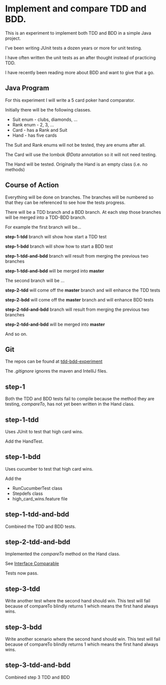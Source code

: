 # Implement and compare TDD and BDD.

This is an experiment to implement both TDD and BDD in a simple Java project.

I've been writing JUnit tests a dozen years or more for unit testing.

I have often written the unit tests as an after thought instead of practicing TDD.

I have recently been reading more about BDD and want to give that a go.

## Java Program

For this experiment I will write a 5 card poker hand comparator.

Initially there will be the following classes.

* Suit enum - clubs, diamonds, ...
* Rank enum - 2, 3, ...
* Card - has a Rank and Suit
* Hand - has five cards

The Suit and Rank enums will not be tested, they are enums after all.

The Card will use the lombok _@Data_ annotation so it will not need testing.

The Hand will be tested. Originally the Hand is an empty class (i.e. no methods)

## Course of Action

Everything will be done on branches. The branches will be numbered so that they can be referenced to see how the tests progress.

There will be a TDD branch and a BDD branch. At each step those branches will be merged into a TDD-BDD branch.

For example the first branch will be...

__step-1-tdd__ branch will show how start a TDD test

__step-1-bdd__ branch will show how to start a BDD test

__step-1-tdd-and-bdd__ branch will result from merging the previous two branches

__step-1-tdd-and-bdd__ will be merged into __master__


The second branch will be ...

__step-2-tdd__ will come off the __master__ branch and will enhance the TDD tests

__step-2-bdd__ will come off the __master__ branch and will enhance BDD tests

__step-2-tdd-and-bdd__ branch will result from merging the previous two branches

__step-2-tdd-and-bdd__ will be merged into __master__

And so on.

## Git 

The repos can be found at [tdd-bdd-experiment](https://github.com/gpratte/tdd-bdd-experiment.git)

The _.gitignore_ ignores the maven and IntelliJ files.

## step-1
Both the TDD and BDD tests fail to compile because the method they are testing, _compareTo_, has not yet been written in the Hand class.

## step-1-tdd

Uses JUnit to test that high card wins.

Add the HandTest.

## step-1-bdd

Uses cucumber to test that high card wins.

Add the
* RunCucumberTest class
* Stepdefs class
* high_card_wins.feature file

## step-1-tdd-and-bdd

Combined the TDD and BDD tests.

## step-2-tdd-and-bdd

Implemented the _compareTo_ method on the Hand class. 

See [Interface Comparable<T>](https://docs.oracle.com/javase/8/docs/api/java/lang/Comparable.html)

Tests now pass.

## step-3-tdd

Write another test where the second hand should win. This test will fail because of compareTo blindly returns 1 which means the first hand always wins.
## step-3-bdd

Write another scenario where the second hand should win. This test will fail because of compareTo blindly returns 1 which means the first hand always wins.

## step-3-tdd-and-bdd

Combined step 3 TDD and BDD

